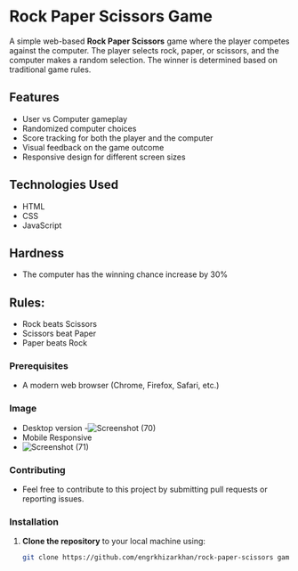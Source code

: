 # Rock Paper Scissors Game

A simple web-based **Rock Paper Scissors** game where the player competes against the computer. The player selects rock, paper, or scissors, and the computer makes a random selection. The winner is determined based on traditional game rules.

## Features

- User vs Computer gameplay
- Randomized computer choices
- Score tracking for both the player and the computer
- Visual feedback on the game outcome
- Responsive design for different screen sizes

## Technologies Used

- HTML
- CSS
- JavaScript
  
## Hardness

- The computer has the winning chance increase by 30%  

## Rules:

- Rock beats Scissors
- Scissors beat Paper
- Paper beats Rock

### Prerequisites

- A modern web browser (Chrome, Firefox, Safari, etc.)

### Image 
- Desktop version
-![Screenshot (70)](https://github.com/user-attachments/assets/7842024a-30ce-4189-8a12-96a651722dd4)
- Mobile Responsive
- ![Screenshot (71)](https://github.com/user-attachments/assets/9f91e55f-be0b-4607-b7bc-297c7d33b170)


### Contributing
- Feel free to contribute to this project by submitting pull requests or reporting issues.

### Installation

1. **Clone the repository** to your local machine using:
   ```bash
   git clone https://github.com/engrkhizarkhan/rock-paper-scissors game.git
